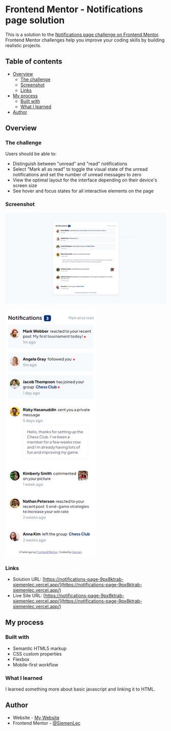 # Frontend Mentor - Notifications page solution

This is a solution to the [Notifications page challenge on Frontend Mentor](https://www.frontendmentor.io/challenges/notifications-page-DqK5QAmKbC). Frontend Mentor challenges help you improve your coding skills by building realistic projects.

## Table of contents

- [Overview](#overview)
  - [The challenge](#the-challenge)
  - [Screenshot](#screenshot)
  - [Links](#links)
- [My process](#my-process)
  - [Built with](#built-with)
  - [What I learned](#what-i-learned)
- [Author](#author)

## Overview

### The challenge

Users should be able to:

- Distinguish between "unread" and "read" notifications
- Select "Mark all as read" to toggle the visual state of the unread notifications and set the number of unread messages to zero
- View the optimal layout for the interface depending on their device's screen size
- See hover and focus states for all interactive elements on the page

### Screenshot

![](./assets/images/notifications-desktop.png)

![](./assets/images/notifications-mobile.png)

### Links

- Solution URL: [https://notifications-page-9px8ktrab-siemenlec.vercel.app/](https://notifications-page-9px8ktrab-siemenlec.vercel.app/)
- Live Site URL: [https://notifications-page-9px8ktrab-siemenlec.vercel.app/](https://notifications-page-9px8ktrab-siemenlec.vercel.app/)

## My process

### Built with

- Semantic HTML5 markup
- CSS custom properties
- Flexbox
- Mobile-first workflow

### What I learned

I learned something more about basic javascript and linking it to HTML.

## Author

- Website - [My Website](https://www.siemenlecoutre.me)
- Frontend Mentor - [@SiemenLec](https://www.frontendmentor.io/profile/SiemenLec)
